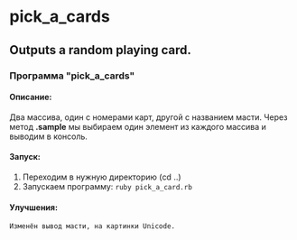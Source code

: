 # pick_a_cards
Outputs a random playing card.
---
### Программа "pick_a_cards"
#### Описание: 
Два массива, один с номерами карт, другой с названием масти. Через метод **.sample** мы выбираем один элемент из каждого массива и выводим в консоль.
#### Запуск:
1. Переходим в нужную директорию (cd ..)
2. Запускаем программу:
```ruby pick_a_card.rb```
   
#### Улучшения:
    Изменён вывод масти, на картинки Unicode.

